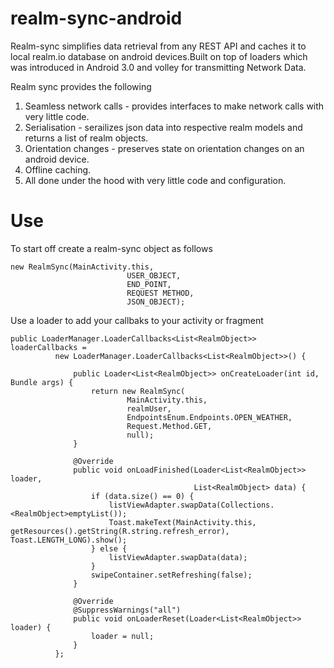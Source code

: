 # realm-sync-android

Realm-sync simplifies data retrieval from any REST API and caches it to local realm.io database on android devices.Built on top of loaders which was introduced in Android 3.0 and volley for transmitting Network Data.

Realm sync provides the following 

1. Seamless network calls - provides interfaces to make network calls with very little code.
2. Serialisation - serailizes json data into respective realm models and returns a list of realm objects.
3. Orientation changes - preserves state on orientation changes on an android device.
4. Offline caching.
5. All done under the hood with very little code and configuration.

# Use

  To start off create a realm-sync object as follows
  
  ```
  new RealmSync(MainActivity.this,
                            USER_OBJECT, 
                            END_POINT,   
                            REQUEST METHOD,
                            JSON_OBJECT); 
  ```
                            
  Use a loader to add your callbaks to your activity or fragment
  
  ```
  public LoaderManager.LoaderCallbacks<List<RealmObject>> loaderCallbacks =
            new LoaderManager.LoaderCallbacks<List<RealmObject>>() {

                public Loader<List<RealmObject>> onCreateLoader(int id, Bundle args) {
                    return new RealmSync(
                            MainActivity.this,
                            realmUser,
                            EndpointsEnum.Endpoints.OPEN_WEATHER,
                            Request.Method.GET, 
                            null);
                }

                @Override
                public void onLoadFinished(Loader<List<RealmObject>> loader,
                                           List<RealmObject> data) {
                    if (data.size() == 0) {
                        listViewAdapter.swapData(Collections.<RealmObject>emptyList());
                        Toast.makeText(MainActivity.this, getResources().getString(R.string.refresh_error), Toast.LENGTH_LONG).show();
                    } else {
                        listViewAdapter.swapData(data);
                    }
                    swipeContainer.setRefreshing(false);
                }

                @Override
                @SuppressWarnings("all")
                public void onLoaderReset(Loader<List<RealmObject>> loader) {
                    loader = null;
                }
            };
            
  ```

